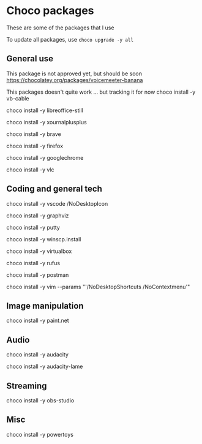 # Choco packages

These are some of the packages that I use

To update all packages, use `choco upgrade -y all`

## General use

This package is not approved yet, but should be soon
<https://chocolatey.org/packages/voicemeeter-banana>

This packages doesn't quite work ... but tracking it for now
choco install -y vb-cable

choco install -y libreoffice-still

choco install -y xournalplusplus

choco install -y brave

choco install -y firefox

choco install -y googlechrome

choco install -y vlc

## Coding and general tech

choco install -y vscode /NoDesktopIcon

choco install -y graphviz

choco install -y putty

choco install -y winscp.install

choco install -y virtualbox

choco install -y rufus

choco install -y postman

choco install -y vim --params "'/NoDesktopShortcuts /NoContextmenu'"

## Image manipulation

choco install -y paint.net

## Audio

choco install -y audacity

choco install -y audacity-lame

## Streaming

choco install -y obs-studio

## Misc

choco install -y powertoys
